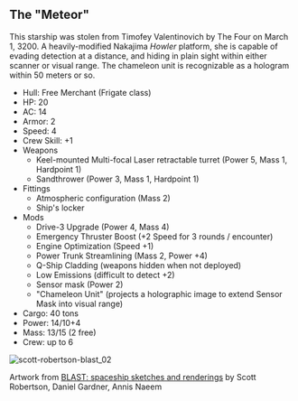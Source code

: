 ## The "Meteor"

This starship was stolen from Timofey Valentinovich by The Four on March 1, 3200. A heavily-modified Nakajima _Howler_ platform, she is capable of evading detection at a distance, and hiding in plain sight within either scanner or visual range. The chameleon unit is recognizable as a hologram within 50 meters or so.

* Hull: Free Merchant (Frigate class)
* HP: 20
* AC: 14
* Armor: 2
* Speed: 4
* Crew Skill: +1
* Weapons
    * Keel-mounted Multi-focal Laser retractable turret (Power 5, Mass 1, Hardpoint 1)
    * Sandthrower (Power 3, Mass 1, Hardpoint 1)
* Fittings
    * Atmospheric configuration (Mass 2)
    * Ship's locker
* Mods
    * Drive-3 Upgrade (Power 4, Mass 4)
    * Emergency Thruster Boost (+2 Speed for 3 rounds / encounter)
    * Engine Optimization (Speed +1)
    * Power Trunk Streamlining (Mass 2, Power +4)
    * Q-Ship Cladding (weapons hidden when not deployed)
    * Low Emissions (difficult to detect +2)
    * Sensor mask (Power 2)
    * "Chameleon Unit" (projects a holographic image to extend Sensor Mask into visual range)
* Cargo: 40 tons
* Power: 14/10+4
* Mass: 13/15 (2 free)
* Crew: up to 6


![scott-robertson-blast_02](https://worknate.github.io/galactic-encyclopedia/assets/blast_02.jpg)

Artwork from [BLAST: spaceship sketches and renderings](https://www.amazon.com/BLAST-spaceship-renderings-Scott-Robertson/dp/1933492546]) by Scott Robertson, Daniel Gardner, Annis Naeem
